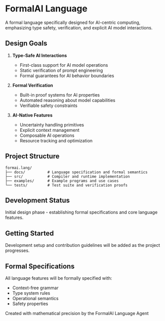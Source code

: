 # FormalAI Language

A formal language specifically designed for AI-centric computing, emphasizing type safety, verification, and explicit AI model interactions.

## Design Goals

1. **Type-Safe AI Interactions**
   - First-class support for AI model operations
   - Static verification of prompt engineering
   - Formal guarantees for AI behavior boundaries

2. **Formal Verification**
   - Built-in proof systems for AI properties
   - Automated reasoning about model capabilities
   - Verifiable safety constraints

3. **AI-Native Features**
   - Uncertainty handling primitives
   - Explicit context management
   - Composable AI operations
   - Resource tracking and optimization

## Project Structure

```
formai.lang/
├── docs/          # Language specification and formal semantics
├── src/           # Compiler and runtime implementation
├── examples/      # Example programs and use cases
└── tests/         # Test suite and verification proofs
```

## Development Status

Initial design phase - establishing formal specifications and core language features.

## Getting Started

Development setup and contribution guidelines will be added as the project progresses.

## Formal Specifications

All language features will be formally specified with:
- Context-free grammar
- Type system rules
- Operational semantics
- Safety properties

Created with mathematical precision by the FormalAI Language Agent
